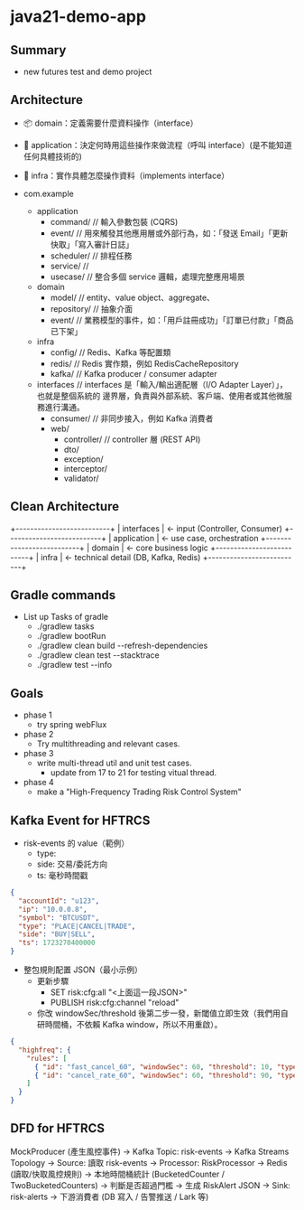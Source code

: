 # java21-demo-app

## Summary

- new futures test and demo project

## Architecture

- 📦 domain：定義需要什麼資料操作（interface）
- 🧠 application：決定何時用這些操作來做流程（呼叫 interface）(是不能知道任何具體技術的)
- 🔧 infra：實作具體怎麼操作資料（implements interface）

- com.example
  - application
    - command/          // 輸入參數包裝 (CQRS)
    - event/            // 用來觸發其他應用層或外部行為，如：「發送 Email」「更新快取」「寫入審計日誌」
    - scheduler/        // 排程任務
    - service/          // 
    - usecase/          // 整合多個 service 邏輯，處理完整應用場景
  - domain
    - model/            // entity、value object、aggregate、
    - repository/       // 抽象介面
    - event/            // 業務模型的事件，如：「用戶註冊成功」「訂單已付款」「商品已下架」
  - infra
    - config/           // Redis、Kafka 等配置類
    - redis/            // Redis 實作類，例如 RedisCacheRepository
    - kafka/            // Kafka producer / consumer adapter
  - interfaces          // interfaces 是「輸入/輸出適配層（I/O Adapter Layer）」，也就是整個系統的 邊界層，負責與外部系統、客戶端、使用者或其他微服務進行溝通。
    - consumer/         // 非同步接入，例如 Kafka 消費者
    - web/              
      - controller/     // controller 層 (REST API)
      - dto/
      - exception/
      - interceptor/
      - validator/

## Clean Architecture

+--------------------------+
|     interfaces           | <- input (Controller, Consumer)
+--------------------------+
|     application          | <- use case, orchestration
+--------------------------+
|     domain               | <- core business logic
+--------------------------+
|     infra                | <- technical detail (DB, Kafka, Redis)
+--------------------------+

## Gradle commands

- List up Tasks of gradle
  - ./gradlew tasks
  - ./gradlew bootRun
  - ./gradlew clean build --refresh-dependencies
  - ./gradlew clean test --stacktrace
  - ./gradlew test --info

## Goals

- phase 1
  - try spring webFlux
- phase 2
  - Try multithreading and relevant cases.
- phase 3
  - write multi-thread util and unit test cases.
    - update from 17 to 21 for testing vitual thread.
- phase 4
  - make a "High-Frequency Trading Risk Control System" 

## Kafka Event for HFTRCS

- risk-events 的 value（範例）
  - type: 
  - side: 交易/委託方向
  - ts: 毫秒時間戳
```json
{
  "accountId": "u123",
  "ip": "10.0.0.8",
  "symbol": "BTCUSDT",
  "type": "PLACE|CANCEL|TRADE",
  "side": "BUY|SELL",         
  "ts": 1723270400000         
}
```

- 整包規則配置 JSON（最小示例）
  - 更新步驟 
    - SET risk:cfg:all "<上面這一段JSON>"
    - PUBLISH risk:cfg:channel "reload"
  - 你改 windowSec/threshold 後第二步一發，新閾值立即生效（我們用自研時間桶，不依賴 Kafka window，所以不用重啟）。
```json
{
  "highfreq": {
    "rules": [
      { "id": "fast_cancel_60", "windowSec": 60, "threshold": 10, "type": "FAST_CANCEL" },
      { "id": "cancel_rate_60", "windowSec": 60, "threshold": 90, "type": "CANCEL_RATE" }
    ]
  }
}
```

## DFD for HFTRCS

MockProducer (產生風控事件)
-> Kafka Topic: risk-events
-> Kafka Streams Topology
-> Source: 讀取 risk-events
-> Processor: RiskProcessor
-> Redis (讀取/快取風控規則)
-> 本地時間桶統計 (BucketedCounter / TwoBucketedCounters)
-> 判斷是否超過門檻
-> 生成 RiskAlert JSON
-> Sink: risk-alerts
-> 下游消費者 (DB 寫入 / 告警推送 / Lark 等)
